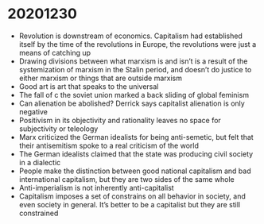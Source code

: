 # 20201230

-   Revolution is downstream of economics. Capitalism had established itself by the time of the revolutions in Europe, the revolutions were just a means of catching up
-   Drawing divisions between what marxism is and isn&rsquo;t is a result of the systemization of marxism in the Stalin period, and doesn&rsquo;t do justice to either marxism or things that are outside marxism
-   Good art is art that speaks to the universal
-   The fall of c the soviet union marked a back sliding of global feminism
-   Can alienation be abolished? Derrick says capitalist alienation is only negative
-   Positivism in its objectivity and rationality leaves no space for subjectivity or teleology
-   Marx criticized the German idealists for being anti-semetic, but felt that their antisemitism spoke to a real criticism of the world
-   The German idealists claimed that the state was producing civil society in a dialectic
-   People make the distinction between good national capitalism and bad international capitalism, but they are two sides of the same whole
-   Anti-imperialism is not inherently anti-capitalist
-   Capitalism imposes a set of constrains on all behavior in society, and even society in general. It&rsquo;s better to be a capitalist but they are still constrained
